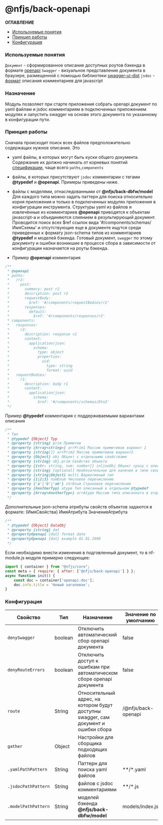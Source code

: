 # @nfjs/back-openapi

**ОГЛАВЛЕНИЕ**
- [Используемые понятия](#Используемые-понятия)
- [Принцип работы](#Принцип-работы)
- [Конфигурация](#Конфигурация)

### Используемые понятия
`Документ` - сформированное описание доступных роутов бэкенда в формате [openapi](https://swagger.io/specification/)
`Swagger` - визуальное представление документа в браузере, размещенной с помощью библиотеки [swagger-ui-dist](https://www.npmjs.com/package/swagger-ui-dist)
`jsdoc` - [формат](https://jsdoc.app/) описания комментариев для javascript
### Назначение
Модуль позволяет при старте приложения собрать openapi документ по yaml файлам и jsdoc комментариям
в подключенных приложением модулях и запустить swagger на основе этого документа по указанному в конфигурации пути.
### Принцип работы
Сначала происходит поиск всех файлов предположительно содержащих нужное описание. Это
* yaml файлы, в которых могут быть куски общего документа. Содержание их должно начинать от корневых понятий [спецификации](https://swagger.io/specification/), чаще всего `paths`,`components` 
* файлы, в которых присутствуют `jsdoc` комментарии с тегами **@typedef** и **@openapi**. Примеры приведены ниже.
* файлы с моделями, отнаследованными от **@nfjs/back-dbfw/model**
Для каждого типа можно задать паттерн для поиска относительно корня приложения и только в подключенных модулях приложения в конфигурации инструмента.
Структуры yaml из файлов и извлечённые из комментариев **@openapi** приводятся к объектам javascript-а и объединяются слиянием в результирующий документ. Проводится поиск всех $ref ссылок вида '#/components/schemas/ИмяСхемы'
и отсутствующие еще в документе ищутся среди приведенных к формату json-schema типов из комментариев **@typedef** и моделей бэкенда.
Готовый документ, `swagger` по этому документу и ошибки возникшие в процессе сбора в зависимости от конфигурации назначается на роуты бэкенда.

* Пример **@openapi** комментария
```js
/**
 * @openapi
 * paths:
 *   /r2:
 *     post:
 *       summary: post r2
 *       description: post r2
 *       requestBody:
 *         $ref: '#/components/requestBodies/r2'
 *       responses:
 *         default:
 *           $ref: '#/components/responses/r2'
 * components:
 *   responses:
 *     r2:
 *       description: response r2
 *       content:
 *         application/json:
 *           schema:
 *             type: object
 *             properties:
 *               uid:
 *                 type: string
 *                 format: uuid
 *   requestBodies:
 *     r1:
 *       description: body r1
 *       content:
 *         application/json:
 *           schema:
 *             $ref: '#/components/schemas/Dto2'
 */
```
Пример **@typedef** комментария с поддерживаемыми вариантами описания
```js
/**
 * Тип
 * @typedef {Object} Typ
 * @property {string} prim Примитив
 * @property {Array<string>} arrPrim1 Массив примитивов вариант 1
 * @property {string[]} arrPrim2 Массив примитивов вариант2
 * @property {Object} obj Объект с отдельными свойствами
 * @property {string} obj.prim Свойство объекта
 * @property {{str: string, num: number}} inlineObj Объект сразу с описанием
 * @property {string} [optional] Необязательное для наличия в типе свойство
 * @property {string|Object} multi Вариативный тип
 * @property {1|2|3} numEnum Числовое перечисление
 * @property {'a'|'b'|'ab'} strEnum Строковое перечисление
 * @property {AnotherTyp} atype Тип описанный в отдельном @typedef 
 * @property {Array<AnotherTyp>} arrAtype Массив типа описанного в отдельном @typedef, возможен также AnotherTyp[]
 */
```
Дополнительные json-schema атрибуты свойств объектов задаются в формате:  {ИмяСвойства} ИмяАтрибута ЗначениеАтрибута
```js
/**
 * @typedef {Object} DataObj
 * @property {string} dat
 * @propertyOpenapi {dat} format date
 * @propertyOpenapi {dat} example 01.01.1990
 */
```
Если необходимо внести изменения в подговленный документ, то в nf-module.js модуля примерно следующее:
```js
import { container } from "@nfjs/core";
const meta = { require: { after: ['@nfjs/back-openapi'] } };
async function init() {
    const doc = container['openapi-doc'];
    doc.info.title = 'Новый заголовок';
}
```

### Конфигурация
|Свойство|Тип|Назначение|Значение по умолчанию|
|---|---|---|---|
|`denySwagger`|boolean|Отключить автоматический сбор openapi документа|false|
|`denyRouteErrors`|boolean|Отключить доступ к ошибкам при автоматическом сборе openapi документа|false|
|`route`|String|Относительный адрес, на котором будут доступны swagger, сам документ и ошибки сбора|/@nfjs/back-openapi|
|`gather`|Object|Настройки для сборщика подходящих файлов||
|`.yamlPathPattern`|String|Паттерн для поиска yaml файлов|**/\*.yaml|
|`.jsdocPathPattern`|String|файлов с jsdoc комментариями|**/\*.js|
|`.modelPathPattern`|String|моделей бэкенда **@nfjs/back-dbfw/model**|models/index.js|